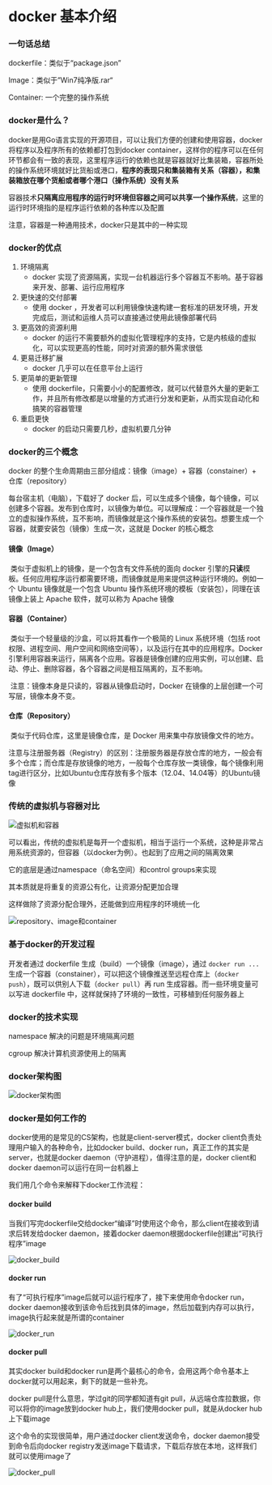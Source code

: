 #	docker 基本介绍

### 一句话总结

dockerfile：类似于“package.json”

Image：类似于”Win7纯净版.rar“

Container:  一个完整的操作系统



### docker是什么？

​	docker是用Go语言实现的开源项目，可以让我们方便的创建和使用容器，docker将程序以及程序所有的依赖都打包到docker container，这样你的程序可以在任何环节都会有一致的表现，这里程序运行的依赖也就是容器就好比集装箱，容器所处的操作系统环境就好比货船或港口，**程序的表现只和集装箱有关系（容器），和集装箱放在哪个货船或者哪个港口（操作系统）没有关系**

​	容器技术**只隔离应用程序的运行时环境但容器之间可以共享一个操作系统**，这里的运行时环境指的是程序运行依赖的各种库以及配置

注意，容器是一种通用技术，docker只是其中的一种实现



### docker的优点

1. 环境隔离
   - docker 实现了资源隔离，实现一台机器运行多个容器互不影响。基于容器来开发、部署、运行应用程序
2. 更快速的交付部署
   - 使用 docker ，开发者可以利用镜像快速构建一套标准的研发环境，开发完成后，测试和运维人员可以直接通过使用此镜像部署代码
3. 更高效的资源利用
   - docker 的运行不需要额外的虚拟化管理程序的支持，它是内核级的虚拟化，可以实现更高的性能，同时对资源的额外需求很低
4. 更易迁移扩展
   - docker 几乎可以在任意平台上运行
5. 更简单的更新管理
   - 使用 dockerfile，只需要小小的配置修改，就可以代替意外大量的更新工作，并且所有修改都是以增量的方式进行分发和更新，从而实现自动化和搞笑的容器管理
6. 重启更快
   - docker 的启动只需要几秒，虚拟机要几分钟



###	docker的三个概念

docker 的整个生命周期由三部分组成：镜像（image）+ 容器（constainer）+ 仓库（repository）

每台宿主机（电脑），下载好了 docker 后，可以生成多个镜像，每个镜像，可以创建多个容器。发布到仓库时，以镜像为单位。可以理解成：一个容器就是一个独立的虚拟操作系统，互不影响，而镜像就是这个操作系统的安装包。想要生成一个容器，就要安装包（镜像）生成一次，这就是 Docker 的核心概念



####	镜像（Image）

​	类似于虚拟机上的镜像，是一个包含有文件系统的面向 docker 引擎的**只读**模板。任何应用程序运行都需要环境，而镜像就是用来提供这种运行环境的。例如一个 Ubuntu 镜像就是一个包含 Ubuntu 操作系统环境的模板（安装包），同理在该镜像上装上 Apache 软件，就可以称为 Apache 镜像

####	容器（Container）	

​	类似于一个轻量级的沙盒，可以将其看作一个极简的 Linux 系统环境（包括 root 权限、进程空间、用户空间和网络空间等），以及运行在其中的应用程序。Docker 引擎利用容器来运行，隔离各个应用。容器是镜像创建的应用实例，可以创建、启动、停止、删除容器，各个容器之间是相互隔离的，互不影响。

​	注意：镜像本身是只读的，容器从镜像启动时，Docker 在镜像的上层创建一个可写层，镜像本身不变。

####	仓库（Repository）

​	类似于代码仓库，这里是镜像仓库，是 Docker 用来集中存放镜像文件的地方。

​	注意与注册服务器（Registry）的区别：注册服务器是存放仓库的地方，一般会有多个仓库；而仓库是存放镜像的地方，一般每个仓库存放一类镜像，每个镜像利用tag进行区分，比如Ubuntu仓库存放有多个版本（12.04、14.04等）的Ubuntu镜像



### 传统的虚拟机与容器对比

![虚拟机和容器](../.vuepress/public/images/Docker/虚拟机和容器.jpg)

可以看出，传统的虚拟机是每开一个虚拟机，相当于运行一个系统，这种是非常占用系统资源的，但容器（以docker为例）。也起到了应用之间的隔离效果

它的底层是通过namespace（命名空间）和control groups来实现

其本质就是将重复的资源公有化，让资源分配更加合理

这样做除了资源分配合理外，还能做到应用程序的环境统一化



![repository、image和container](../.vuepress/public/images/Docker/repository、image和container.png)



### 基于docker的开发过程

开发者通过 dockerfile 生成（build）一个镜像（image），通过 `docker run ... ` 生成一个容器（constainer），可以把这个镜像推送至远程仓库上（`docker push`），既可以供别人下载（`docker pull`）再 run 生成容器。而一些环境变量可以写进 dockerfile 中，这样就保持了环境的一致性，可移植到任何服务器上



### docker的技术实现

namespace 解决的问题是环境隔离问题

cgroup 解决计算机资源使用上的隔离



### docker架构图

![docker架构图](../.vuepress/public/images/Docker/docker架构图.jpg)



### docker是如何工作的

docker使用的是常见的CS架构，也就是client-server模式，docker client负责处理用户输入的各种命令，比如docker build、docker run，真正工作的其实是server，也就是docker daemon（守护进程），值得注意的是，docker client和docker daemon可以运行在同一台机器上

我们用几个命令来解释下docker工作流程：

#### docker build

当我们写完dockerfile交给docker“编译”时使用这个命令，那么client在接收到请求后转发给docker daemon，接着docker daemon根据dockerfile创建出“可执行程序”image

![docker_build](../.vuepress/public/images/Docker/docker_build.png)

#### docker run

有了“可执行程序”image后就可以运行程序了，接下来使用命令docker run，docker daemon接收到该命令后找到具体的image，然后加载到内存可以执行，image执行起来就是所谓的container

![docker_run](../.vuepress/public/images/Docker/docker_run.png)

#### docker pull

其实docker build和docker run是两个最核心的命令，会用这两个命令基本上docker就可以用起来，剩下的就是一些补充。

docker pull是什么意思，学过git的同学都知道有git pull，从远端仓库拉数据，你可以将你的image放到docker hub上，我们使用docker pull，就是从docker hub上下载image

这个命令的实现很简单，用户通过docker client发送命令，docker daemon接受到命令后向docker registry发送image下载请求，下载后存放在本地，这样我们就可以使用image了

![docker_pull](../.vuepress/public/images/Docker/docker_pull.png)

